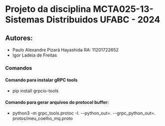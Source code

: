 # Projeto da disciplina MCTA025-13-Sistemas Distribuidos UFABC - 2024
## Autores: 
- Paulo Alexandre Pizará Hayashida RA: 11201722652
- Igor Ladeia de Freitas

### Comandos
#### Comando para instalar gRPC tools
- pip install grpcio-tools
#### Comando para gerar arquivos do protocol buffer: 
- python3 -m grpc_tools.protoc -I. --python_out=.  --grpc_python_out=. protos/meu_coelho_mq.proto

